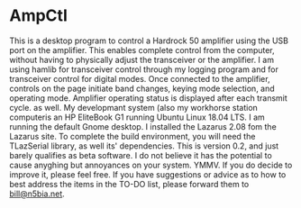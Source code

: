 # AmpCtl
This is a desktop program to control a Hardrock 50 amplifier using the USB port on the amplifier. This enables complete control from the computer, without having to physically adjust the transceiver or the amplifier. I am using hamlib for transceiver control through my logging program and for transceiver control for digital modes.
Once connected to the amplifier, controls on the page initiate band changes, keying mode selection, and operating mode. Amplifier operating status is displayed after each transmit cycle. as well. 
My developmant system (also my workhorse station computeris an HP EliteBook G1 running Ubuntu Linux 18.04 LTS. I am running the default Gnome desktop. I installed the Lazarus 2.08 fom the Lazarus site. To complete the build environment, you will need the TLazSerial library, as well its' dependencies.
This is version 0.2, and just barely qualifies as beta software. I do not believe it has the potential to cause anyghing but annoyances on your system. YMMV. If you do decide to improve it, please feel free. If you have suggestions or advice as to how to best address the items in the TO-DO list, please forward them to bill@n5bia.net.
